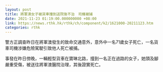 ```yaml
---
layout: post
title: 將軍澳女子被貨車撞到送院後不治　司機被捕
date: 2021-11-23 01:19:00.000000000 +08:00
link: https://news.rthk.hk/rthk/ch/component/k2/1621000-20211123.htm
categories: rthk
---
```


警方正調查昨日在將軍澳發生的致命交通意外，意外中一名71歲女子死亡，一名貨車司機涉嫌危險駕駛引致他人死亡被捕。

事發在昨日傍晚，一輛輕型貨車在寶琳北路，撞到一名正在過路的女子，她頭及腳嚴重受傷，被送往將軍澳醫院治理，其後證實死亡。
